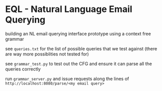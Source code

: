 # EQL - Natural Language Email Querying

building an NL email querying interface prototype using a context free grammar

see `queries.txt` for the list of possible queries that we test against (there are way more possiblities not tested for)

see `grammar_test.py` to test out the CFG and ensure it can parse all the queries correctly

run `grammar_server.py` and issue requests along the lines of `http://localhost:8080/parse/<my email query>`


